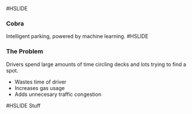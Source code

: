 #HSLIDE
### Cobra
Intelligent parking, powered by machine learning.
#HSLIDE
### The Problem
Drivers spend large amounts of time circling decks and lots trying to find a spot.
- Wastes time of driver
- Increases gas usage
- Adds unnecesary traffic congestion

#HSLIDE
Stuff